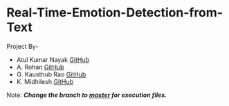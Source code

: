 # Real-Time-Emotion-Detection-from-Text
Project By-
* Atul Kumar Nayak [GitHub](https://github.com/aTul-07kn)
* A. Rohan [GitHub](https://github.com/rohu2504)
* G. Kausthub Rao [GitHub](https://github.com/KausthubProjectSpace)
* K. Midhilesh [GitHub](https://github.com/Midhilesh13)
  
Note: ***Change the branch to [master](https://github.com/aTul-07kn/Real-Time-Emotion-Detection-from-Text/tree/master) for execution files.***

